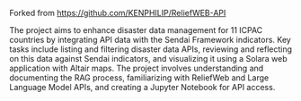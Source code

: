 Forked from https://github.com/KENPHILIP/ReliefWEB-API

The project aims to enhance disaster data management for 11 ICPAC countries by integrating API data with the Sendai Framework indicators. Key tasks include listing and filtering disaster data APIs, reviewing and reflecting on this data against Sendai indicators, and visualizing it using a Solara web application with Altair maps. The project involves understanding and documenting the RAG process, familiarizing with ReliefWeb and Large Language Model APIs, and creating a Jupyter Notebook for API access.
